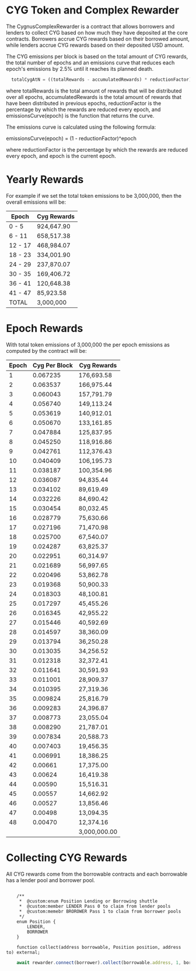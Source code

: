 # CYG Token and Complex Rewarder

The CygnusComplexRewarder is a contract that allows borrowers and lenders to collect CYG based on how much they have deposited at the core contracts.
Borrowers accrue CYG rewards based on their borrowed amount, while lenders accrue CYG rewards based on their deposited USD amount.

The CYG emissions per block is based on the total amount of CYG rewards, the total number of epochs and an emissions curve that reduces each epoch's emissions by 2.5% until it reaches its planned death. 

```javascript
  totalCygAtN = ((totalRewards - accumulatedRewards) * reductionFactor) / emissionsCurve(epoch)
```

where totalRewards is the total amount of rewards that will be distributed over all epochs, accumulatedRewards is the total amount of rewards that have been distributed in previous epochs, reductionFactor is the percentage by which the rewards are reduced every epoch, and emissionsCurve(epoch) is the function that returns the curve.

The emissions curve is calculated using the following formula:

emissionsCurve(epoch) = (1 - reductionFactor)^epoch

where reductionFactor is the percentage by which the rewards are reduced every epoch, and epoch is the current epoch.

# Yearly Rewards

For example if we set the total token emissions to be 3,000,000, then the overall emissions will be:

<div align="Center">

|Epoch | Cyg Rewards |
|------|-------------|
| 0 - 5  |	924,647.90 |
| 6 - 11 | 658,517.38|
| 12 - 17 |	468,984.07|
| 18 - 23 |	334,001.90 |
| 24 - 29 | 237,870.07 |
| 30 - 35 |	169,406.72 |
| 36 - 41	| 120,648.38 |
| 41 - 47	| 85,923.58 |
|	TOTAL   | 3,000,000|

</div>

# Epoch Rewards

With total token emissions of 3,000,000 the per epoch emissions as computed by the contract will be:

<div align="center">

| Epoch | Cyg Per Block | Cyg Rewards |
|-------|--------------|-------------|
| 1     | 0.067235     | 176,693.58   |
| 2     | 0.063537     | 166,975.44   |
| 3     | 0.060043     | 157,791.79   |
| 4     | 0.056740     | 149,113.24   |
| 5     | 0.053619     | 140,912.01   |
| 6     | 0.050670     | 133,161.85   |
| 7     | 0.047884     | 125,837.95   |
| 8     | 0.045250     | 118,916.86   |
| 9     | 0.042761     | 112,376.43   |
| 10    | 0.040409     | 106,195.73   |
| 11    | 0.038187     | 100,354.96   |
| 12    | 0.036087     | 94,835.44    |
| 13    | 0.034102     | 89,619.49    |
| 14    | 0.032226     | 84,690.42    |
| 15    | 0.030454     | 80,032.45    |
| 16    | 0.028779     | 75,630.66    |
| 17    | 0.027196     | 71,470.98    |
| 18    | 0.025700     | 67,540.07    |
| 19    | 0.024287     | 63,825.37    |
| 20    | 0.022951     | 60,314.97    |
| 21    | 0.021689     | 56,997.65    |
| 22    | 0.020496     | 53,862.78    |
| 23    | 0.019368     | 50,900.33    |
| 24    | 0.018303     | 48,100.81    |
| 25    | 0.017297     | 45,455.26    |
| 26    | 0.016345     | 42,955.22    |
| 27    | 0.015446     | 40,592.69    |
| 28    | 0.014597     | 38,360.09    |
| 29    | 0.013794     | 36,250.28    |
| 30    | 0.013035     | 34,256.52    |
| 31    | 0.012318     | 32,372.41    |
| 32    | 0.011641     | 30,591.93    |
| 33    | 0.011001     | 28,909.37    |
| 34    | 0.010395     | 27,319.36    |
| 35    | 0.009824     | 25,816.79    |
| 36    | 0.009283     | 24,396.87    |
| 37    | 0.008773     | 23,055.04    |
| 38    | 0.008290     | 21,787.01    |
| 39	  | 0.007834	   | 20,588.73    |
|40	    | 0.007403     | 19,456.35    |
|41	    | 0.006991     | 18,386.25    |
|42	    | 0.00661      | 17,375.00    |
|43	    | 0.00624	     | 16,419.38    |
|44	    | 0.00590	     | 15,516.31    |
|45    	| 0.00557	     | 14,662.92    |
|46     | 0.00527	     | 13,856.46    |
|47	    | 0.00498	     | 13,094.35    |
|48     |	0.00470      | 12,374.16    |
|       |              | 3,000,000.00 |

</div>

# Collecting CYG Rewards

All CYG rewards come from the borrowable contracts and each borrowable has a lender pool and borrower pool.

```solidity
  
    /**
     *  @custom:enum Position Lending or Borrowing shuttle
     *  @custom:member LENDER Pass 0 to claim from lender pools
     *  @custom:memebr BROROWER Pass 1 to claim from borrower pools
     */
    enum Position {
        LENDER,
        BORROWER
    }

    function collect(address borrowable, Position position, address to) external;
```

```javascript
    await rewarder.connect(borrower).collect(borrowable.address, 1, borrower.address);
```
